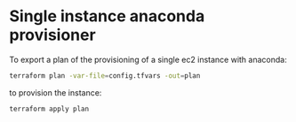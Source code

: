 # Single instance anaconda provisioner
To export a plan of the provisioning of a single ec2 instance with anaconda:

```bash
terraform plan -var-file=config.tfvars -out=plan
```

to provision the instance:

```bash
terraform apply plan
```

